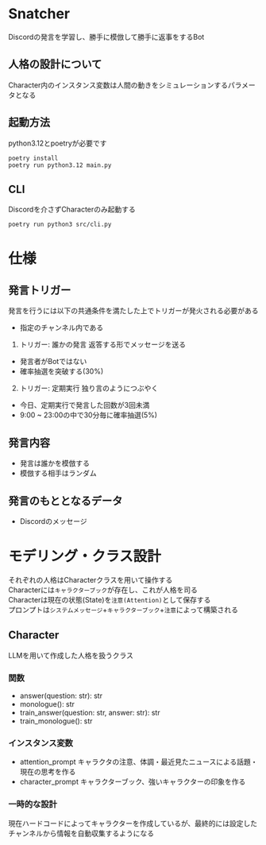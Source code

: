 # Snatcher
Discordの発言を学習し、勝手に模倣して勝手に返事をするBot

## 人格の設計について
Character内のインスタンス変数は人間の動きをシミュレーションするパラメータとなる

## 起動方法
python3.12とpoetryが必要です
  
  ```
  poetry install
  poetry run python3.12 main.py
  ```

## CLI
Discordを介さずCharacterのみ起動する

```
poetry run python3 src/cli.py
```


# 仕様

## 発言トリガー
発言を行うには以下の共通条件を満たした上でトリガーが発火される必要がある

- 指定のチャンネル内である

1. トリガー: 誰かの発言
返答する形でメッセージを送る

- 発言者がBotではない
- 確率抽選を突破する(30%)

2. トリガー: 定期実行
独り言のようにつぶやく

- 今日、定期実行で発言した回数が3回未満
- 9:00 ~ 23:00の中で30分毎に確率抽選(5%)

## 発言内容

- 発言は誰かを模倣する
- 模倣する相手はランダム

## 発言のもととなるデータ

- Discordのメッセージ

# モデリング・クラス設計
それぞれの人格はCharacterクラスを用いて操作する  
Characterには`キャラクターブック`が存在し、これが人格を司る  
Characterは現在の状態(State)を`注意(Attention)`として保存する  
プロンプトは`システムメッセージ`+`キャラクターブック`+`注意`によって構築される  

## Character
LLMを用いて作成した人格を扱うクラス

### 関数
- answer(question: str): str
- monologue(): str
- train_answer(question: str, answer: str): str
- train_monologue(): str


### インスタンス変数
- attention_prompt キャラクタの注意、体調・最近見たニュースによる話題・現在の思考を作る
- character_prompt キャラクターブック、強いキャラクターの印象を作る

### 一時的な設計
現在ハードコードによってキャラクターを作成しているが、最終的には設定したチャンネルから情報を自動収集するようになる

